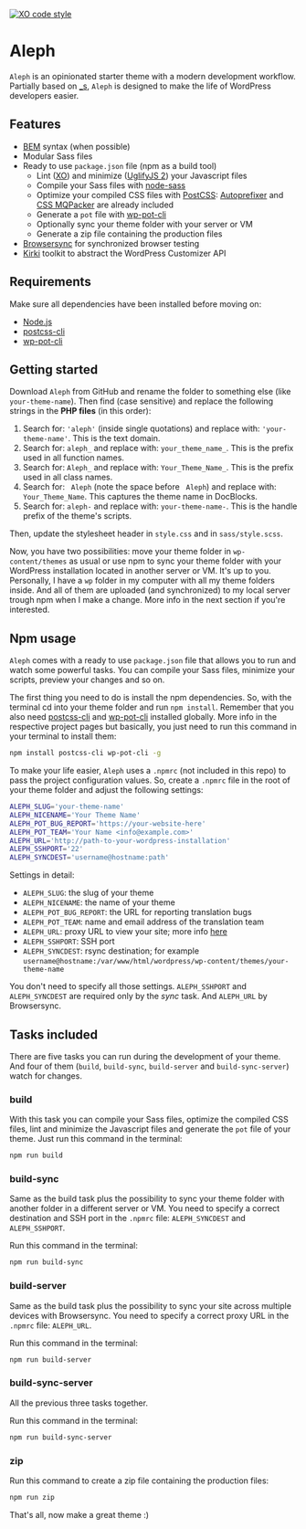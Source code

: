 [![XO code style](https://img.shields.io/badge/code_style-XO-5ed9c7.svg)](https://github.com/sindresorhus/xo)

# Aleph

`Aleph` is an opinionated starter theme with a modern development workflow. Partially based on [_s](https://github.com/Automattic/_s), `Aleph` is designed to make the life of WordPress developers easier.

## Features

* [BEM](http://getbem.com/) syntax (when possible)
* Modular Sass files
* Ready to use `package.json` file (npm as a build tool)
	* Lint ([XO](https://github.com/sindresorhus/xo)) and minimize ([UglifyJS 2](https://github.com/mishoo/UglifyJS2)) your Javascript files
	* Compile your Sass files with [node-sass](https://github.com/sass/node-sass)
	* Optimize your compiled CSS files with [PostCSS](http://postcss.org/): [Autoprefixer](https://github.com/postcss/autoprefixer) and [CSS MQPacker](https://github.com/hail2u/node-css-mqpacker) are already included
	* Generate a `pot` file with [wp-pot-cli](https://github.com/rasmusbe/wp-pot-cli)
	* Optionally sync your theme folder with your server or VM
	* Generate a zip file containing the production files
* [Browsersync](https://browsersync.io/) for synchronized browser testing
* [Kirki](https://aristath.github.io/kirki/) toolkit to abstract the WordPress Customizer API

## Requirements

Make sure all dependencies have been installed before moving on:

* [Node.js](http://nodejs.org/)
* [postcss-cli](https://github.com/postcss/postcss-cli)
* [wp-pot-cli](https://github.com/rasmusbe/wp-pot-cli)

## Getting started

Download `Aleph` from GitHub and rename the folder to something else (like `your-theme-name`). Then find (case sensitive) and replace the following strings in the **PHP files** (in this order):

1. Search for: `'aleph'` (inside single quotations) and replace with: `'your-theme-name'`. This is the text domain.
2. Search for: `aleph_` and replace with: `your_theme_name_`. This is the prefix used in all function names.
3. Search for: `Aleph_` and replace with: `Your_Theme_Name_`. This is the prefix used in all class names.
4. Search for: ` Aleph` (note the space before ` Aleph`) and replace with: ` Your_Theme_Name`. This captures the theme name in DocBlocks.
5. Search for: `aleph-` and replace with: `your-theme-name-`. This is the handle prefix of the theme's scripts.

Then, update the stylesheet header in `style.css` and in `sass/style.scss`.

Now, you have two possibilities: move your theme folder in `wp-content/themes` as usual or use npm to sync your theme folder with your WordPress installation located in another server or VM. It's up to you. Personally, I have a `wp` folder in my computer with all my theme folders inside. And all of them are uploaded (and synchronized) to my local server trough npm when I make a change. More info in the next section if you're interested.

## Npm usage

`Aleph` comes with a ready to use `package.json` file that allows you to run and watch some powerful tasks. You can compile your Sass files, minimize your scripts, preview your changes and so on.

The first thing you need to do is install the npm dependencies. So, with the terminal cd into your theme folder and run `npm install`. Remember that you also need [postcss-cli](https://github.com/postcss/postcss-cli) and [wp-pot-cli](https://github.com/rasmusbe/wp-pot-cli) installed globally. More info in the respective project pages but basically, you just need to run this command in your terminal to install them:

```bash
npm install postcss-cli wp-pot-cli -g
```

To make your life easier, `Aleph` uses a `.npmrc` (not included in this repo) to pass the project configuration values. So, create a `.npmrc` file in the root of your theme folder and adjust the following settings:

```bash
ALEPH_SLUG='your-theme-name'
ALEPH_NICENAME='Your Theme Name'
ALEPH_POT_BUG_REPORT='https://your-website-here'
ALEPH_POT_TEAM='Your Name <info@example.com>'
ALEPH_URL='http://path-to-your-wordpress-installation'
ALEPH_SSHPORT='22'
ALEPH_SYNCDEST='username@hostname:path'
```

Settings in detail:

* `ALEPH_SLUG`: the slug of your theme
* `ALEPH_NICENAME`: the name of your theme
* `ALEPH_POT_BUG_REPORT`: the URL for reporting translation bugs
* `ALEPH_POT_TEAM`: name and email address of the translation team
* `ALEPH_URL`: proxy URL to view your site; more info [here](https://browsersync.io/docs/options#option-proxy)
* `ALEPH_SSHPORT`: SSH port
* `ALEPH_SYNCDEST`: rsync destination; for example `username@hostname:/var/www/html/wordpress/wp-content/themes/your-theme-name`

You don't need to specify all those settings. `ALEPH_SSHPORT` and `ALEPH_SYNCDEST` are required only by the *sync* task. And `ALEPH_URL` by Browsersync.

## Tasks included

There are five tasks you can run during the development of your theme. And four of them (`build`, `build-sync`, `build-server` and `build-sync-server`) watch for changes.

### build

With this task you can compile your Sass files, optimize the compiled CSS files, lint and minimize the Javascript files and generate the `pot` file of your theme. Just run this command in the terminal:

```bash
npm run build
```

### build-sync

Same as the build task plus the possibility to sync your theme folder with another folder in a different server or VM. You need to specify a correct destination and SSH port in the `.npmrc` file: `ALEPH_SYNCDEST` and `ALEPH_SSHPORT`.

Run this command in the terminal:

```bash
npm run build-sync
```

### build-server

Same as the build task plus the possibility to sync your site across multiple devices with Browsersync. You need to specify a correct proxy URL in the `.npmrc` file: `ALEPH_URL`.

Run this command in the terminal:

```bash
npm run build-server
```

### build-sync-server

All the previous three tasks together.

Run this command in the terminal:

```bash
npm run build-sync-server
```

### zip

Run this command to create a zip file containing the production files:

```bash
npm run zip
```

That's all, now make a great theme :)
